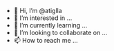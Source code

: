 - 👋 Hi, I’m @atiglla
- 👀 I’m interested in ...
- 🌱 I’m currently learning ...
- 💞️ I’m looking to collaborate on ...
- 📫 How to reach me ...

<!---
atiglla/atiglla is a ✨ special ✨ repository because its `README.md` (this file) appears on your GitHub profile.
You can click the Preview link to take a look at your changes.
--->
